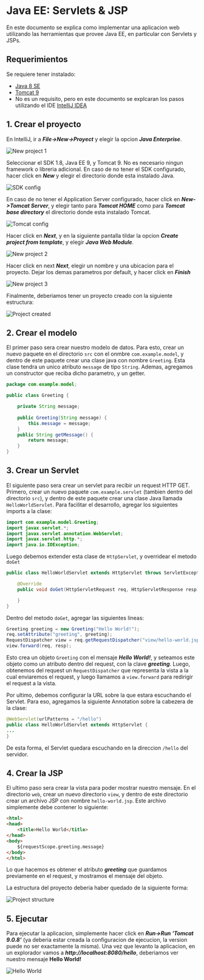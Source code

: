 # Java EE: Servlets & JSP
En este documento se explica como implementar una aplicacion web utilizando las herramientas que provee Java EE, en particular con Servlets y JSPs.

## Requerimientos
Se requiere tener instalado:
 - [Java 8 SE](http://www.oracle.com/technetwork/java/javase/downloads/index.html)
 - [Tomcat 9](https://tomcat.apache.org/download-90.cgi)
 - No es un requisito, pero en este documento se explcaran los pasos utilizando el IDE [IntelliJ IDEA](https://www.jetbrains.com/idea/)

## 1. Crear el proyecto

En IntelliJ, ir a **_File->New->Proyect_** y elegir la opcion **_Java Enterprise_**.

<img src="./images/new-project-1.png" alt="New project 1">

Seleccionar el SDK 1.8, Java EE 9, y Tomcat 9. No es necesario ningun framework o libreria adicional.
En caso de no tener el SDK configurado, hacer click en **_New_** y elegir el directorio donde esta instalado Java.

<img src="./images/sdk-config.png" alt="SDK config">

En caso de no tener el Application Server configurado, hacer click en **_New->Tomcat Server_**,  y elegir tanto para **_Tomcat HOME_** como para **_Tomcat base directory_** el directorio donde esta instalado Tomcat.

<img src="./images/tomcat-config.png" alt="Tomcat config">

Hacer click en **_Next_**, y en la siguiente pantalla tildar la opcion **_Create project from template_**, y elegir **_Java Web Module_**.

<img src="./images/new-project-2.png" alt="New project 2">

Hacer click en next **_Next_**, elegir un nombre y una ubicacion para el proyecto. Dejar los demas parametros por default, y hacer click en **_Finish_**

<img src="./images/new-project-3.png" alt="New project 3">

Finalmente, deberiamos tener un proyecto creado con la siguiente estructura:

<img src="./images/project-created.png" alt="Project created">

## 2. Crear el modelo
El primer paso sera crear nuestro modelo de datos. Para esto, crear un nuevo paquete en el directorio `src` con el onmbre `com.example.model`, y dentro de este paquete crear una clase java con nombre `Greeting`. Esta clase tendra un unico atributo `message` de tipo `String`. Ademas, agregamos un constructor que reciba dicho parametro, y un getter.
```java
package com.example.model;

public class Greeting {

    private String message;
    
    public Greeting(String message) {
        this.message = message;
    }
    public String getMessage() {
        return message;
    }
}
```

## 3. Crear un Servlet
El siguiente paso sera crear un servlet para recibir un request HTTP GET. Primero, crear un nuevo paquete `com.example.servlet` (tambien dentro del directorio `src`), y dentro de este paquete crear una clase Java llamada `HelloWorldServlet`.
Para facilitar el desarrollo, agregar los siguientes imports a la clase:
```java
import com.example.model.Greeting;
import javax.servlet.*;
import javax.servlet.annotation.WebServlet;
import javax.servlet.http.*;
import java.io.IOException;
```
Luego debemos extender esta clase de `HttpServlet`, y overridear el metodo `doGet`
```java
public class HelloWorldServlet extends HttpServlet throws ServletException, IOException  {

    @Override
    public void doGet(HttpServletRequest req, HttpServletResponse resp) {

    }
}
````
Dentro del metodo `doGet`, agregar las siguientes lineas:
```java
Greeting greeting = new Greeting("Hello World!");
req.setAttribute("greeting", greeting);
RequestDispatcher view = req.getRequestDispatcher("view/hello-world.jsp");
view.forward(req, resp);
```
Esto crea un objeto `Greeting` con el mensaje **_Hello World!_**, y seteamos este objeto como un atributo dentro del request, con la clave **_greeting_**. Luego, obtenemos del request un `RequestDispatcher` que representa la vista a la cual enviaremos el request, y luego llamamos a `view.forward` para redirigir el request a la vista.

Por ultimo, debemos configurar la URL sobre la que estara escuchando el Servlet. Para eso, agregamos la siguiente Annotation sobre la cabezera de la clase:
```java
@WebServlet(urlPatterns = "/hello")
public class HelloWorldServlet extends HttpServlet {
...
}
```
De esta forma, el Servlet quedara escuchando en la direccion `/hello` del servidor.

## 4. Crear la JSP
El ultimo paso sera crear la vista para poder mostrar nuestro mensaje. En el directorio `web`, crear un nuevo directorio `view`, y dentro de este directorio crear un archivo JSP con nombre `hello-world.jsp`. Este archivo simplemente debe contener lo siguiente:
```html
<html>
<head>
    <title>Hello World</title>
</head>
<body>
    ${requestScope.greeting.message}
</body>
</html>
```
Lo que hacemos es obtener el atributo **_greeting_** que guardamos previamente en el request, y mostramos el mensaje del objeto.

La estructura del proyecto deberia haber quedado de la siguiente forma:

<img src="./images/project-structure.png" alt="Project structure">

## 5. Ejecutar
Para ejecutar la aplicacion, simplemente hacer click en **_Run->Run 'Tomcat 9.0.8'_** (ya deberia estar creada la configuracion de ejecucion, la version puede no ser exactamente la misma). Una vez que levanto la aplicacion, en un explorador vamos a **_http://localhost:8080/hello_**, deberiamos ver nuestro mensaje **Hello World!**

<img src="./images/hello-world.png" alt="Hello World">

